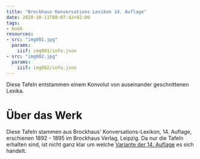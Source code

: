 ```yaml
---
title: "Brockhaus Konversations Lexikon 14. Auflage"
date: 2020-10-11T08:07:42+02:00
tags:
- book
resources:
- src: "img001.jpg"
  params:
    iiif: img001/info.json
- src: "img002.jpg"
  params:
    iiif: img002/info.json
---
```

Diese Tafeln entstammen einem Konvolut von auseinander geschnittenen Lexika.

# Über das Werk

Diese Tafeln stammen aus Brockhaus' Konversations-Lexikon, 14. Auflage, erschienen 1892 - 1895 im Brockhaus Verlag, Leipzig.
Da nur die Tafeln erhalten sind, ist nicht ganz klar um welche [Variante der 14. Auflage](https://de.wikipedia.org/wiki/Liste_der_Ausgaben_des_Brockhaus-Konversationslexikons) es sich handelt.
